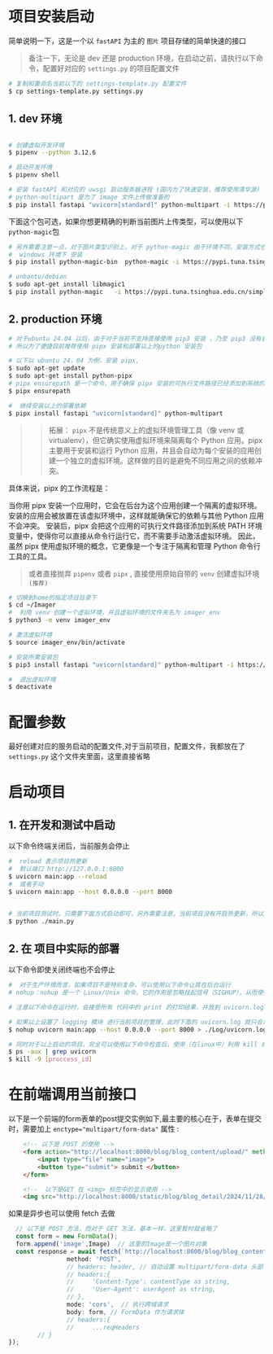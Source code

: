
# 项目安装启动

简单说明一下，这是一个以 `fastAPI` 为主的 `图片` 项目存储的简单快速的接口

> 备注一下，无论是 dev 还是 production 环境，在启动之前，请执行以下命令，配置好对应的 `settings.py` 的项目配置文件

```bash
# 复制和重命名当前以下的 settings-template.py 配置文件 
$ cp settings-template.py settings.py

```


## 1. dev 环境

```bash

# 创建虚拟开发环境
$ pipenv --python 3.12.6

# 启动开发环境
$ pipenv shell 

# 安装 fastAPI 和对应的 uwsgi 启动服务器进程 (国内为了快速安装，推荐使用清华源)
# python-multipart 是为了 image 文件上传做准备的
$ pip install fastapi "uvicorn[standard]" python-multipart -i https://pypi.tuna.tsinghua.edu.cn/simple

```

下面这个包可选，如果你想更精确的判断当前图片上传类型，可以使用以下`python-magic`包

```bash
# 另外需要注意一点，对于图片类型识别上，对于 python-magic 由于环境不同，安装方式也不同，详情参考： https://pypi.org/project/python-magic/
#  windows 环境下 安装
$ pip install python-magic-bin  python-magic -i https://pypi.tuna.tsinghua.edu.cn/simple

# unbantu/debian
$ sudo apt-get install libmagic1
$ pip install python-magic   -i https://pypi.tuna.tsinghua.edu.cn/simple

```


## 2. production 环境


```bash
# 对于ubuntu 24.04 以后，由于对于当前不支持直接使用 pip3 安装 ，乃至 pip3 没有自带在默认的系统里面，同时在 pip3 安装时可能遇到 报错 `error: externally-managed-environment`
# 所以为了便捷目前推荐使用 pipx 安装和部署以上的python 安装包

# 以下以 ubuntu 24，04 为例，安装 pipx,
$ sudo apt-get update
$ sudo apt-get install python-pipx
# pipx ensurepath 是一个命令，用于确保 pipx 安装的可执行文件路径已经添加到系统的环境变量中。pipx 是一个用于隔离 Python 应用程序的工具，通过它可以方便地安装和运行 Python 脚本或应用。如果 pipx 的路径没有自动添加到 PATH 中，运行这个命令会帮你添加进去。
$ pipx ensurepath

#  继续安装以上的部署依赖
$ pipx install fastapi "uvicorn[standard]" python-multipart

```

>> 拓展：
`pipx` 不是传统意义上的虚拟环境管理工具（像 venv 或 virtualenv），但它确实使用虚拟环境来隔离每个 Python 应用。pipx 主要用于安装和运行 Python 应用，并且会自动为每个安装的应用创建一个独立的虚拟环境。这样做的目的是避免不同应用之间的依赖冲突。

具体来说，pipx 的工作流程是：

当你用 pipx 安装一个应用时，它会在后台为这个应用创建一个隔离的虚拟环境。
安装的应用会被放置在该虚拟环境中，这样就能确保它的依赖与其他 Python 应用不会冲突。
安装后，pipx 会把这个应用的可执行文件路径添加到系统 PATH 环境变量中，使得你可以直接从命令行运行它，而不需要手动激活虚拟环境。
因此，虽然 pipx 使用虚拟环境的概念，它更像是一个专注于隔离和管理 Python 命令行工具的工具。


> 或者直接抛弃 `pipenv` 或者 `pipx` , 直接使用原始自带的 `venv` 创建虚拟环境`(推荐)`

```bash
# 切换到home的指定项目目录下
$ cd ~/Imager
#  利用 venv 创建一个虚拟环境，并且虚拟环境的文件夹名为 imager_env
$ python3 -m venv imager_env

# 激活虚拟环境 
$ source imager_env/bin/activate

# 安装所需安装包
$ pip3 install fastapi "uvicorn[standard]" python-multipart -i https://pypi.tuna.tsinghua.edu.cn/simple

#  退出虚拟环境
$ deactivate

```

# 配置参数

最好创建对应的服务启动的配置文件,对于当前项目，配置文件，我都放在了 `settings.py` 这个文件夹里面，这里直接省略


# 启动项目

## 1. 在开发和测试中启动

以下命令终端关闭后，当前服务会停止

```bash
#  reload 表示项目热更新
#  默认端口 http://127.0.0.1:8000
$ uvicorn main:app --reload
#  或者手动
$ uvicorn main:app --host 0.0.0.0 --port 8000


# 当前项目测试时，只需要下面方式启动即可，另外需要注意，当前项目没有开启热更新，所以更新完代码需要手动重启
$ python ./main.py   

```

## 2. 在 项目中实际的部署

以下命令即使关闭终端也不会停止

```bash
#  对于生产环境而言，如果项目不是特别复杂，可以使用以下命令让其在后台运行
# nohup：nohup 是一个 Linux/Unix 命令，它的作用是忽略挂起信号（SIGHUP），从而使得命令在终端关闭后依然能够继续运行。通常用于在后台启动长期运行的进程。

# 注意以下命令在运行时，会接受所有 代码中的 print 的打印结果，并放到 uvicorn.log 里面，而如果不想要这种结果，可以使用 logging 模块，自定义日志输出（比较推荐 logging，这也是我这么做的）

# 如果以上设置了 logging 模块 进行当前项目的管理，此时下面的 uvicorn.log 就只会记录项目的启动和重启的记录，由于项目不会经常重启，所以不用关心以下项目文件的大小
$ nohup uvicorn main:app --host 0.0.0.0 --port 8000 > ./Log/uvicorn.log &

# 同时对于以上启动的项目，完全可以使用以下命令检查后，使用（在linux中）利用 kill 命令终止进程即可
$ ps -aux | grep uvicorn
$ kill -9 [proccess_id]
```

# 在前端调用当前接口

以下是一个前端的form表单的post提交实例如下,最主要的核心在于，表单在提交时，需要加上 `enctype="multipart/form-data"` 属性 :

```html
    <!-- 以下是 POST 的使用 -->
    <form action="http://localhost:8000/blog/blog_content/upload/" method="post"  enctype="multipart/form-data">
        <input type="file" name="image">
        <button type="submit"> submit </button>
    </form>

    <!--  以下是GET 在 <img> 标签中的显示使用 -->
    <img src="http://localhost:8000/static/blog/blog_detail/2024/11/28/4caf9be0-2098-4684-adec-17196b022991.png" alt="">
```

如果是异步也可以使用 fetch 去做

```ts
  // 以下是 POST 方法，而对于 GET 方法，基本一样，这里暂时就省略了 
  const form = new FormData();  
  form.append('image',Image)  // 这里的Image是一个图片对象
  const response = await fetch(`http://localhost:8000/blog/blog_content/upload/`, {  // 对于hander 默认情况下，fetch 会自动添加
                method: 'POST',
                // headers: header, // 自动设置 multipart/form-data 头部
                // headers:{
                //     'Content-Type': contentType as string,
                //     'User-Agent': userAgent as string,
                // },
                mode: 'cors',  // 执行跨域请求
                body: form, // FormData 作为请求体
                // headers:{
                //     ...reqHeaders
        // }
});


```

